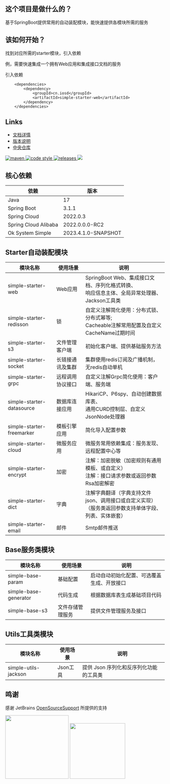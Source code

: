 ## 这个项目是做什么的？

基于SpringBoot提供常用的自动装配模块，能快速提供各模块所需的服务

## 该如何开始？

找到对应所需的starter模块，引入依赖

例，需要快速集成一个拥有Web应用和集成接口文档的服务

引入依赖
~~~
    <dependencies>
        <dependency>
            <groupId>cn.iosd</groupId>
            <artifactId>simple-starter-web</artifactId>
        </dependency>
    </dependencies>
~~~

## Links

- [文档详情](https://ok96.cn/pages/8e9dc3/)
- [版本说明](https://ok96.cn/pages/ae03ef/)
- [中央仓库](https://mvnrepository.com/search?q=cn.iosd)

<p>
  <a href="https://central.sonatype.com/search?q=g%3Acn.iosd+a%3Asimple-starter">
    <img alt="maven" src="https://img.shields.io/maven-central/v/cn.iosd/simple-starter.svg?style=flat-square&logo=apachemaven">
  </a>

  <a href="https://www.apache.org/licenses/LICENSE-2.0">
    <img alt="code style" src="https://img.shields.io/badge/license-Apache%202-4EB1BA.svg?style=flat-square&logo=apache">
  </a>

  <a href="https://github.com/ok1996/ok-system-simple/releases">
    <img alt="releases" src="https://img.shields.io/github/release/ok1996/ok-system-simple.svg?style=flat-square&logo=semanticrelease">
  </a>

  <a href="https://app.codacy.com/gh/ok1996/ok-system-simple/dashboard?utm_source=gh&utm_medium=referral&utm_content=&utm_campaign=Badge_grade">
    <img src="https://app.codacy.com/project/badge/Grade/32f59a4b8afd4035a0da527009690541"/>
  </a>

</p>

## 核心依赖

| 依赖                   | 版本                  |
|----------------------|---------------------|
| Java                 | 17                  |
| Spring Boot          | 3.1.1               |
| Spring Cloud         | 2022.0.3            |
| Spring Cloud Alibaba | 2022.0.0.0-RC2      |
| Ok System Simple     | 2023.4.1.0-SNAPSHOT |

## Starter自动装配模块

| 模块名称                      | 使用场景     | 说明                                                           |
|---------------------------|----------|--------------------------------------------------------------|
| simple-starter-web        | Web应用    | SpringBoot Web、集成接口文档、序列化格式转换、<br/>响应信息主体、全局异常处理器、Jackson工具类 |
| simple-starter-redisson   | 锁        | 自定义注解简化使用：分布式锁、分布式幂等; <br/> Cacheable注解常用配置及自定义CacheName过期时间 |
| simple-starter-s3         | 文件管理客户端  | 初始化客户端、提供基础服务方法                                              |
| simple-starter-socket     | 长链接通讯及集群 | 集群使用redis订阅及广播机制，无redis自动单机                                  |
| simple-starter-grpc       | 远程调用协议接口 | 自定义注解Grpc简化使用：客户端、服务端                                        |
| simple-starter-datasource | 数据库连接应用  | HikariCP、P6spy、自动创建数据库表、<br/>通用CURD控制层、自定义JsonNode处理器        |
| simple-starter-freemarker | 模板引擎应用   | 简化导入配置参数                                                     |
| simple-starter-cloud      | 微服务应用    | 微服务常用依赖集成：服务发现、远程配置中心等                                       |
| simple-starter-encrypt    | 加密       | 注解：加密脱敏（加密规则有通用模板、或自定义）<br/>注解：接口请求参数或返回参数Rsa加密解密            |
| simple-starter-dict       | 字典       | 注解字典翻译（字典支持文件json、调用接口或自定义实现）<br/>（服务类返回参数支持单体字段、列表、实体嵌套）    |
| simple-starter-email      | 邮件       | Smtp邮件推送                                                     |

## Base服务类模块

| 模块名称                  | 使用场景     | 说明                    |
|-----------------------|----------|-----------------------|
| simple-base-param     | 基础配置     | 启动自动初始化配置、可选覆盖生成、开放接口 |
| simple-base-generator | 代码生成     | 根据数据库表生成基础项目代码        |
| simple-base-s3        | 文件存储管理服务 | 提供文件管理服务及接口           |

## Utils工具类模块

| 模块名称                 | 使用场景   | 说明                     |
|----------------------|--------|------------------------|
| simple-utils-jackson | Json工具 | 提供 Json 序列化和反序列化功能的工具类 |

## 鸣谢

感谢 JetBrains [OpenSourceSupport](https://jb.gg/OpenSourceSupport) 所提供的支持

<div>
<img src="https://resources.jetbrains.com/storage/products/company/brand/logos/jb_beam.svg" width="200" height="200"/>

<img src="https://resources.jetbrains.com/storage/products/company/brand/logos/IntelliJ_IDEA_icon.svg" width="175" height="175"/>
</div>

